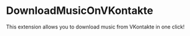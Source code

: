 # DownloadMusicOnVKontakte
This extension allows you to download music from VKontakte in one click!
